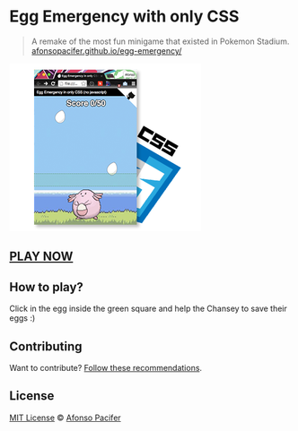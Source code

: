 # Egg Emergency with only CSS

> A remake of the most fun minigame that existed in Pokemon Stadium.<br>
[afonsopacifer.github.io/egg-emergency/](http://afonsopacifer.github.io/egg-emergency/)

[![demo-view](img/demo-view.png)](http://afonsopacifer.github.io/egg-emergency/)

## [PLAY NOW](http://afonsopacifer.github.io/egg-emergency/)

## How to play?
Click in the egg inside the green square and help the Chansey to save their eggs :)

## Contributing
Want to contribute? [Follow these recommendations](https://github.com/afonsopacifer/egg-emergency/blob/master/CONTRIBUTING.md).

## License
[MIT License](https://github.com/afonsopacifer/egg-emergency/blob/master/LICENSE.md) © [Afonso Pacifer](http://afonsopacifer.com/)
